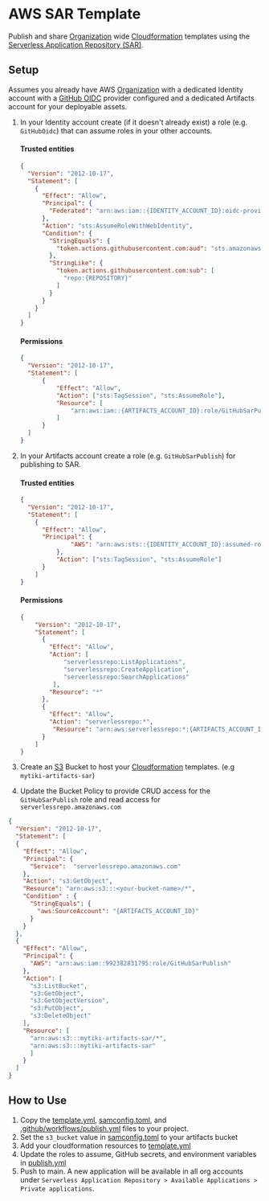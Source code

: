 # AWS SAR Template
Publish and share [Organization](https://aws.amazon.com/organizations/) wide [Cloudformation](https://aws.amazon.com/cloudformation/) templates using the [Serverless Application Repository (SAR)](https://aws.amazon.com/serverless/serverlessrepo/). 

## Setup
Assumes you already have AWS [Organization](https://aws.amazon.com/organizations/) with a dedicated Identity account with a [GitHub OIDC](https://docs.github.com/en/actions/deployment/security-hardening-your-deployments/configuring-openid-connect-in-amazon-web-services) provider configured and a dedicated Artifacts account for your deployable assets.

1) In your Identity account create (if it doesn't already exist) a role (e.g. `GitHubOidc`) that can assume roles in your other accounts.

    #### Trusted entities
    ```json
    {
      "Version": "2012-10-17",
      "Statement": [
        {
          "Effect": "Allow",
          "Principal": {
            "Federated": "arn:aws:iam::{IDENTITY_ACCOUNT_ID}:oidc-provider/token.actions.githubusercontent.com"
          },
          "Action": "sts:AssumeRoleWithWebIdentity",
          "Condition": {
            "StringEquals": {
              "token.actions.githubusercontent.com:aud": "sts.amazonaws.com"
            },
            "StringLike": {
              "token.actions.githubusercontent.com:sub": [
                "repo:{REPOSITORY}"
              ]
            }
          }
        }
      ]
    }
    ```
    #### Permissions
    ```json
    {
      "Version": "2012-10-17",
      "Statement": [
          {
              "Effect": "Allow",
              "Action": ["sts:TagSession", "sts:AssumeRole"],
              "Resource": [
                  "arn:aws:iam::{ARTIFACTS_ACCOUNT_ID}:role/GitHubSarPublish"
              ]
          }
      ]
    }
    ```
2) In your Artifacts account create a role (e.g. `GitHubSarPublish`) for publishing to SAR.

    #### Trusted entities
    ```json
    {
      "Version": "2012-10-17",
      "Statement": [
        {
          "Effect": "Allow",
          "Principal": {
                  "AWS": "arn:aws:sts::{IDENTITY_ACCOUNT_ID}:assumed-role/OrganizationFormationBuildAccessRole/GitHubActions"
              },
              "Action": ["sts:TagSession", "sts:AssumeRole"]
          }
        ]
    }
    ```
    #### Permissions
    ```json
    {
        "Version": "2012-10-17",
        "Statement": [
          {
            "Effect": "Allow",
            "Action": [
                "serverlessrepo:ListApplications",
                "serverlessrepo:CreateApplication",
                "serverlessrepo:SearchApplications"
             ],
            "Resource": "*"
          },
          {
            "Effect": "Allow",
            "Action": "serverlessrepo:*",
             "Resource": "arn:aws:serverlessrepo:*:{ARTIFACTS_ACCOUNT_ID}:applications/*"
          }
        ]
    }
    ```

3) Create an [S3](https://aws.amazon.com/s3/) Bucket to host your [Cloudformation](https://aws.amazon.com/cloudformation/) templates. (e.g `mytiki-artifacts-sar`)
4) Update the Bucket Policy to provide CRUD access for the `GitHubSarPublish` role and read access for `serverlessrepo.amazonaws.com`
```json
{
  "Version": "2012-10-17",
  "Statement": [
  {
    "Effect": "Allow",
    "Principal": {
      "Service":  "serverlessrepo.amazonaws.com"
    },
    "Action": "s3:GetObject",
    "Resource": "arn:aws:s3:::<your-bucket-name>/*",
    "Condition" : {
      "StringEquals": {
        "aws:SourceAccount": "{ARTIFACTS_ACCOUNT_ID}"
      }
    }
  },
  {
    "Effect": "Allow",
    "Principal": {
      "AWS": "arn:aws:iam::992382831795:role/GitHubSarPublish"
    },
    "Action": [
      "s3:ListBucket",
      "s3:GetObject",
      "s3:GetObjectVersion",
      "s3:PutObject",
      "s3:DeleteObject"
    ],
    "Resource": [
      "arn:aws:s3:::mytiki-artifacts-sar/*",
      "arn:aws:s3:::mytiki-artifacts-sar"
      ]
    }
  ]
}
```

## How to Use
1) Copy the [template.yml](template.yml), [samconfig.toml](samconfig.toml), and [.github/workflows/publish.yml](.github/workflows/publish.yml) files to your project.
2) Set the `s3_bucket` value in [samconfig.toml](samconfig.toml) to your artifacts bucket
3) Add your cloudformation resources to [template.yml](template.yml)
4) Update the roles to assume, GitHub secrets, and environment variables in [publish.yml](.github/workflows/publish.yml)
5) Push to main. A new application will be available in all org accounts under `Serverless Application Repository > Available Applications > Private applications`.
